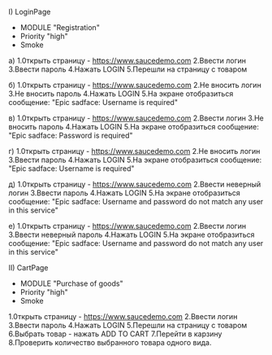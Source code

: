 I) LoginPage 
- MODULE "Registration"
- Priority "high"
- Smoke

а) 
1.0ткрыть страницу - https://www.saucedemo.com
2.Ввести логин
3.Ввести пароль
4.Нажать LOGIN
5.Перешли на страницу с товаром

б)
1.0ткрыть страницу - https://www.saucedemo.com
2.Не вносить логин
3.Не вносить пароль
4.Нажать LOGIN
5.На экране отобразиться сообщение: "Epic sadface: Username is required"

в)
1.0ткрыть страницу - https://www.saucedemo.com
2.Ввести логин
3.Не вносить пароль
4.Нажать LOGIN
5.На экране отобразиться сообщение: "Epic sadface: Password is required"

г)
1.0ткрыть страницу - https://www.saucedemo.com
2.Не вносить логин
3.Ввести пароль
4.Нажать LOGIN
5.На экране отобразиться сообщение: "Epic sadface: Username is required"

д)
1.0ткрыть страницу - https://www.saucedemo.com
2.Ввести неверный логин
3.Ввести пароль
4.Нажать LOGIN
5.На экране отобразиться сообщение: "Epic sadface: Username and password do not match any user in this service"

е)
1.0ткрыть страницу - https://www.saucedemo.com
2.Ввести логин
3.Ввести неверный пароль
4.Нажать LOGIN
5.На экране отобразиться сообщение: "Epic sadface: Username and password do not match any user in this service"

II) CartPage
- MODULE "Purchase of goods"
- Priority "high"
- Smoke

1.0ткрыть страницу - https://www.saucedemo.com
2.Ввести логин
3.Ввести пароль
4.Нажать LOGIN
5.Перешли на страницу с товаром
6.Выбрать товар - нажать ADD TO CART
7.Перейти в карзину
8.Проверить количество выбранного товара одного вида.
